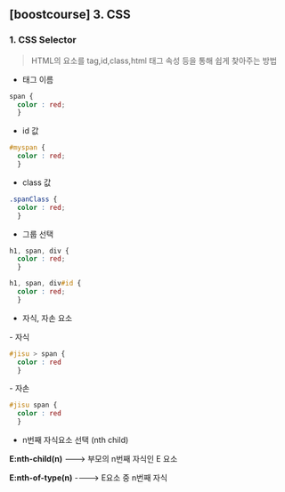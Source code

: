 ## [boostcourse] 3. CSS

### 1. CSS Selector

> HTML의 요소를 tag,id,class,html 태그 속성 등을 통해 쉽게 찾아주는 방법

- 태그 이름 

```css
span {
  color : red;
  }
```

- id 값

```css
#myspan {
  color : red;
  }
```

- class 값

```css
.spanClass {
  color : red;
  }
```

- 그룹 선택

```css
h1, span, div {
  color : red;
  }
```

```css
h1, span, div#id {
  color : red;
  }
```

- 자식, 자손 요소

\- 자식

```css
#jisu > span { 
  color : red
  }
```

\- 자손

```css
#jisu span { 
  color : red 
  }
```

- n번째 자식요소 선택 (nth child)

**E:nth-child(n)** ---> 부모의 n번째 자식인 E 요소

**E:nth-of-type(n)** ----> E요소 중 n번째 자식



  



